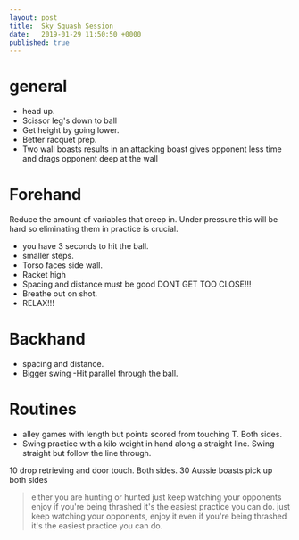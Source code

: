 ```yaml
---
layout: post
title:  Sky Squash Session
date:   2019-01-29 11:50:50 +0000
published: true
---
```


# general

- head up.
- Scissor leg's down to ball
- Get height by going lower.
- Better racquet prep.
- Two wall boasts results in an attacking boast gives opponent less time and drags opponent deep at the wall

# Forehand 
Reduce the amount of variables that creep in. Under pressure this will be hard so eliminating them in practice is crucial.
- you have 3 seconds to hit the ball.
- smaller steps.
- Torso faces side wall.
- Racket high
- Spacing and distance must be good DONT GET TOO CLOSE!!!
- Breathe out on shot.
- RELAX!!!

# Backhand 
- spacing and distance.
- Bigger swing
-Hit parallel through the ball.

# Routines
-  alley games with length but points scored from touching T. Both sides.
- Swing practice with a kilo weight in hand along a straight line. Swing straight but follow the line through.

10 drop retrieving and door touch. Both sides.
30 Aussie boasts pick up both sides 

>either you are hunting or hunted 
>just keep watching your opponents enjoy if you're being thrashed it's the easiest practice you can do.
>just keep watching your opponents, enjoy it even if you're being thrashed it's the easiest practice you can do.
